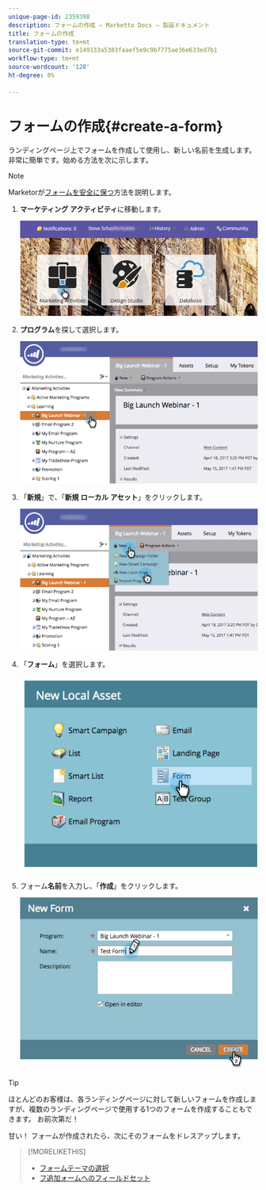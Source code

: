 ```yaml
---
unique-page-id: 2359398
description: フォームの作成 — Marketto Docs — 製品ドキュメント
title: フォームの作成
translation-type: tm+mt
source-git-commit: e149133a5383faaef5e9c9b7775ae36e633ed7b1
workflow-type: tm+mt
source-wordcount: '128'
ht-degree: 0%

---
```



# フォームの作成{#create-a-form}

ランディングページ上でフォームを作成して使用し、新しい名前を生成します。 非常に簡単です。始める方法を次に示します。

>[!NOTE]
>
>Marketorが[フォームを安全に保つ](http://nation.marketo.com/t5/Product-Documents/Forms-Service-Enhancements/ta-p/303670#M1038)方法を説明します。

1. **マーケティング** **アクティビティ**&#x200B;に移動します。

   ![](assets/login-marketing-activities.png)

1. **プログラム**&#x200B;を探して選択します。

   ![](assets/programseelct.png)

1. 「**新規**」で、「**新規** **ローカル** **アセット**」をクリックします。

   ![](assets/newlocalasset.png)

1. 「**フォーム**」を選択します。

   ![](assets/image2014-9-15-17-3a1-3a20.png)

1. フォーム&#x200B;**名前**&#x200B;を入力し、「**作成**」をクリックします。

   ![](assets/newformwithhands.png)

>[!TIP]
>
>ほとんどのお客様は、各ランディングページに対して新しいフォームを作成しますが、複数のランディングページで使用する1つのフォームを作成することもできます。 お前次第だ！

甘い！ フォームが作成されたら、次にそのフォームをドレスアップします。

>[!MORELIKETHIS]
>
>* [フォームテーマの選択](select-a-form-theme.md)
>* [フ追加ォームへのフィールドセット](../../../../product-docs/demand-generation/forms/form-fields/add-a-fieldset-to-a-form.md)

>



